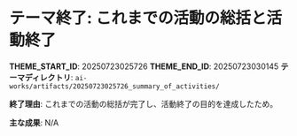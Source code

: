 # テーマ終了: これまでの活動の総括と活動終了

**THEME_START_ID**: 20250723025726
**THEME_END_ID**: 20250723030145
**テーマディレクトリ**: `ai-works/artifacts/20250723025726_summary_of_activities/`

**終了理由**:
これまでの活動の総括が完了し、活動終了の目的を達成したため。

**主な成果**:
N/A
